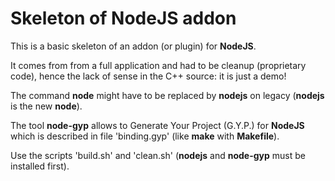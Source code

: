 # Skeleton of NodeJS addon

This is a basic skeleton of an addon (or plugin) for **NodeJS**.

It comes from from a full application and had to be cleanup (proprietary code), hence the lack of sense in the C++ source: it is just a demo!

The command **node** might have to be replaced by **nodejs** on legacy (**nodejs** is the new **node**).

The tool **node-gyp** allows to Generate Your Project (G.Y.P.) for **NodeJS** which is described in file 'binding.gyp' (like **make** with **Makefile**).

Use the scripts 'build.sh' and 'clean.sh' (**nodejs** and **node-gyp** must be installed first).
